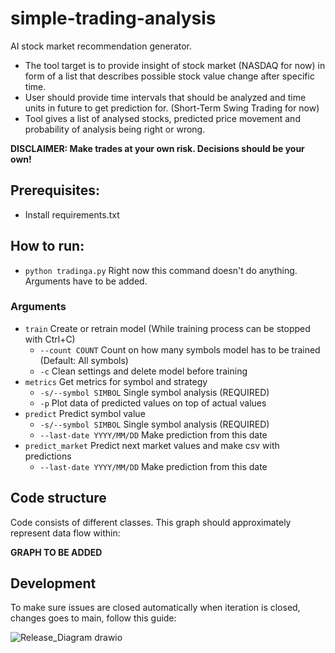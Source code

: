 # simple-trading-analysis
AI stock market recommendation generator.
- The tool target is to provide insight of stock market (NASDAQ for now) in form of a list that describes possible stock value change after specific time.
- User should provide time intervals that should be analyzed and time units in future to get prediction for. (Short-Term Swing Trading for now)
- Tool gives a list of analysed stocks, predicted price movement and probability of analysis being right or wrong.

<b>DISCLAIMER: Make trades at your own risk. Decisions should be your own!</b>


## Prerequisites:
- Install requirements.txt

## How to run:
- `python tradinga.py` Right now this command doesn't do anything. Arguments have to be added.

### Arguments
- `train` Create or retrain model (While training process can be stopped with Ctrl+C)
  - `--count COUNT` Count on how many symbols model has to be trained (Default: All symbols)
  - `-c` Clean settings and delete model before training
- `metrics` Get metrics for symbol and strategy
  - `-s/--symbol SIMBOL` Single symbol analysis (REQUIRED)
  - `-p` Plot data of predicted values on top of actual values
- `predict` Predict symbol value
  - `-s/--symbol SIMBOL` Single symbol analysis (REQUIRED)
  - `--last-date YYYY/MM/DD` Make prediction from this date
- `predict_market` Predict next market values and make csv with predictions
  - `--last-date YYYY/MM/DD` Make prediction from this date


## Code structure
Code consists of different classes.
This graph should approximately represent data flow within:

<b>GRAPH TO BE ADDED </b>


## Development
To make sure issues are closed automatically when iteration is closed, changes goes to main, follow this guide:

![Release_Diagram drawio](https://user-images.githubusercontent.com/64271878/234239562-07462dde-3b84-4e93-9243-073f17125104.png)
